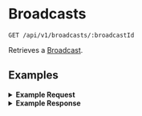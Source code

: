 # Broadcasts

```
GET /api/v1/broadcasts/:broadcastId
```
Retrieves a [Broadcast](https://github.com/DoSomething/gambit-admin/wiki/Broadcasts).


## Examples

<details>
<summary><strong>Example Request</strong></summary>

```
curl -X "GET" "http://localhost:5100/api/v1/broadcasts/1S4pnWcZ3qeK0IyU6u4gYE" \
     -H "Authorization: Basic cHVwcGV0OnRvdGFsbHlzZWNyZXQ="
```
</details>

<details>
<summary><strong>Example Response</strong></summary>

```
{
    "data": {
        "id": "1S4pnWcZ3qeK0IyU6u4gYE",
        "name": "Sprint Demo Broadcast",
        "createdAt": "2018-02-22T21:17:30.874Z",
        "updatedAt": "2018-02-22T22:32:37.505Z",
        "message": "Hi {{user.first_name}}!\n\nThis is the demo. Do you accept?",
        "topic": "survey_response",
        "campaignId": "2299",
        "template": "rivescript",
        "webhook": {
            "headers": {
                "Content-Type": "application/json"
            },
            "url": "http://<secret>:<secret>@localhost:5050/api/v1/webhooks/customerio-gambit-broadcast",
            "body": {
                "northstarId": "{{customer.id}}",
                "broadcastId": "1S4pnWcZ3qeK0IyU6u4gYE"
            }
        },,
        "stats": {
            "outbound": {
                "total": 2
            },
            "inbound": {
                "total": 2,
                "macros": {}
            }
        }
    }
}
```
</details>
